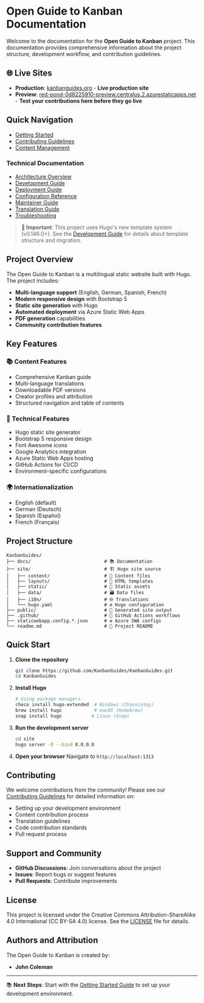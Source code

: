 # Open Guide to Kanban Documentation

Welcome to the documentation for the **Open Guide to Kanban** project. This documentation provides comprehensive information about the project structure, development workflow, and contribution guidelines.

## 🌐 Live Sites

- **Production**: [kanbanguides.org](https://kanbanguides.org) - **Live production site**
- **Preview**: [red-pond-0d8225910-preview.centralus.2.azurestaticapps.net](https://red-pond-0d8225910-preview.centralus.2.azurestaticapps.net/) - **Test your contributions here before they go live**

## Quick Navigation

- [Getting Started](./getting-started.md)
- [Contributing Guidelines](./contributing.md)
- [Content Management](./content-management.md)

### Technical Documentation

- [Architecture Overview](./architecture.md)
- [Development Guide](./development.md)
- [Deployment Guide](./deployment.md)
- [Configuration Reference](./configuration.md)
- [Maintainer Guide](./maintainer-guide.md)
- [Translation Guide](./translations.md)
- [Troubleshooting](./troubleshooting.md)

> **🚨 Important**: This project uses Hugo's new template system (v0.146.0+). See the [Development Guide](./development.md) for details about template structure and migration.

## Project Overview

The Open Guide to Kanban is a multilingual static website built with Hugo. The project includes:

- **Multi-language support** (English, German, Spanish, French)
- **Modern responsive design** with Bootstrap 5
- **Static site generation** with Hugo
- **Automated deployment** via Azure Static Web Apps
- **PDF generation** capabilities
- **Community contribution features**

## Key Features

### 📚 Content Features

- Comprehensive Kanban guide
- Multi-language translations
- Downloadable PDF versions
- Creator profiles and attribution
- Structured navigation and table of contents

### 🔧 Technical Features

- Hugo static site generator
- Bootstrap 5 responsive design
- Font Awesome icons
- Google Analytics integration
- Azure Static Web Apps hosting
- GitHub Actions for CI/CD
- Environment-specific configurations

### 🌍 Internationalization

- English (default)
- German (Deutsch)
- Spanish (Español)
- French (Français)

## Project Structure

```text
KanbanGuides/
├── docs/                           # 📚 Documentation
├── site/                           # 🏗️ Hugo site source
│   ├── content/                    # 📝 Content files
│   ├── layouts/                    # 🎨 HTML templates
│   ├── static/                     # 📁 Static assets
│   ├── data/                       # 🗃️ Data files
│   ├── i18n/                       # 🌐 Translations
│   └── hugo.yaml                   # ⚙️ Hugo configuration
├── public/                         # 🚀 Generated site output
├── .github/                        # 🔄 GitHub Actions workflows
├── staticwebapp.config.*.json      # ⚙️ Azure SWA configs
└── readme.md                       # 📖 Project README
```

## Quick Start

1. **Clone the repository**

   ```bash
   git clone https://github.com/KanbanGuides/KanbanGuides.git
   cd KanbanGuides
   ```

2. **Install Hugo**

   ```bash
   # Using package managers
   choco install hugo-extended  # Windows (Chocolatey)
   brew install hugo            # macOS (Homebrew)
   snap install hugo           # Linux (Snap)
   ```

3. **Run the development server**

   ```bash
   cd site
   hugo server -D --bind 0.0.0.0
   ```

4. **Open your browser**
   Navigate to `http://localhost:1313`

## Contributing

We welcome contributions from the community! Please see our [Contributing Guidelines](./contributing.md) for detailed information on:

- Setting up your development environment
- Content contribution process
- Translation guidelines
- Code contribution standards
- Pull request process

## Support and Community

- **GitHub Discussions**: Join conversations about the project
- **Issues**: Report bugs or suggest features
- **Pull Requests**: Contribute improvements

## License

This project is licensed under the Creative Commons Attribution-ShareAlike 4.0 International (CC BY-SA 4.0) license. See the [LICENSE](../LICENSE) file for details.

## Authors and Attribution

The Open Guide to Kanban is created by:

- **John Coleman**

---

📚 **Next Steps**: Start with the [Getting Started Guide](./getting-started.md) to set up your development environment.
